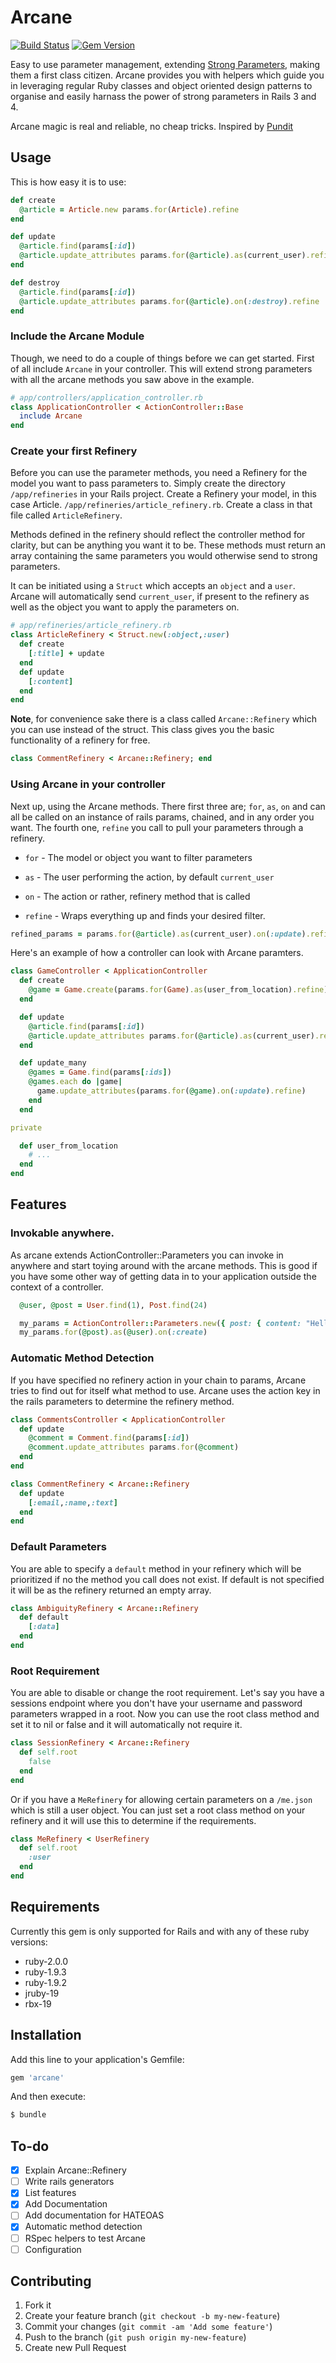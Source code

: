 # Arcane

[![Build Status](https://travis-ci.org/cloudsdaleapp/arcane.png?branch=master)](https://travis-ci.org/cloudsdaleapp/arcane)
[![Gem Version](https://badge.fury.io/rb/arcane.png)](http://badge.fury.io/rb/arcane)

Easy to use parameter management, extending [Strong Parameters](https://github.com/rails/strong_parameters),
making them a first class citizen. Arcane provides you with helpers which guide you in leveraging regular
Ruby classes and object oriented design patterns to organise and easily harnass the power of strong parameters
in Rails 3 and 4.

Arcane magic is real and reliable, no cheap tricks.
Inspired by [Pundit](https://github.com/elabs/pundit)

## Usage

This is how easy it is to use:

```ruby
def create
  @article = Article.new params.for(Article).refine
end

def update
  @article.find(params[:id])
  @article.update_attributes params.for(@article).as(current_user).refine
end

def destroy
  @article.find(params[:id])
  @article.update_attributes params.for(@article).on(:destroy).refine
end
```

### Include the Arcane Module

Though, we need to do a couple of things before we can get started. First of all include `Arcane` in your
controller. This will extend strong parameters with all the arcane methods you saw above in the example.

```ruby
# app/controllers/application_controller.rb
class ApplicationController < ActionController::Base
  include Arcane
end
```

### Create your first Refinery

Before you can use the parameter methods, you need a Refinery for the model you want to pass parameters to.
Simply create the directory `/app/refineries` in your Rails project. Create a Refinery your model, in this
case Article. `/app/refineries/article_refinery.rb`. Create a class in that file called `ArticleRefinery`.

Methods defined in the refinery should reflect the controller method for clarity, but can be anything you
want it to be. These methods must return an array containing the same parameters you would otherwise send
to strong parameters.

It can be initiated using a `Struct` which accepts an `object` and a `user`. Arcane will automatically send
`current_user`, if present to the refinery as well as the object you want to apply the parameters on.

```ruby
# app/refineries/article_refinery.rb
class ArticleRefinery < Struct.new(:object,:user)
  def create
    [:title] + update
  end
  def update
    [:content]
  end
end
```

**Note**, for convenience sake there is a class called `Arcane::Refinery` which you can use instead of
the struct. This class gives you the basic functionality of a refinery for free.

```ruby
class CommentRefinery < Arcane::Refinery; end
```

### Using Arcane in your controller

Next up, using the Arcane methods. There first three are; `for`, `as`, `on` and can all be called on
an instance of rails params, chained, and in any order you want. The fourth one, `refine` you call to
pull your parameters through a refinery.

* `for` - The model or object you want to filter parameters
* `as` - The user performing the action, by default `current_user`
* `on` - The action or rather, refinery method that is called

* `refine` - Wraps everything up and finds your desired filter.

```ruby
refined_params = params.for(@article).as(current_user).on(:update).refine
```

Here's an example of how a controller can look with Arcane paramters.

```ruby
class GameController < ApplicationController
  def create
    @game = Game.create(params.for(Game).as(user_from_location).refine)
  end

  def update
    @article.find(params[:id])
    @article.update_attributes params.for(@article).as(current_user).refine
  end

  def update_many
    @games = Game.find(params[:ids])
    @games.each do |game|
      game.update_attributes(params.for(@game).on(:update).refine)
    end
  end

private

  def user_from_location
    # ...
  end
end
```

## Features

### Invokable anywhere.
As arcane extends ActionController::Parameters you can invoke in anywhere and start toying around with
the arcane methods. This is good if you have some other way of getting data in to your application outside
the context of a controller.

```ruby
  @user, @post = User.find(1), Post.find(24)

  my_params = ActionController::Parameters.new({ post: { content: "Hello" } })
  my_params.for(@post).as(@user).on(:create)
```

### Automatic Method Detection
If you have specified no refinery action in your chain to params, Arcane tries to find out for itself
what method to use. Arcane uses the action key in the rails parameters to determine the refinery method.

```ruby
class CommentsController < ApplicationController
  def update
    @comment = Comment.find(params[:id])
    @comment.update_attributes params.for(@comment)
  end
end

class CommentRefinery < Arcane::Refinery
  def update
    [:email,:name,:text]
  end
end
```

### Default Parameters
You are able to specify a `default` method in your refinery which will be prioritized if no the method
you call does not exist. If default is not specified it will be as the refinery returned an empty array.

```ruby
class AmbiguityRefinery < Arcane::Refinery
  def default
    [:data]
  end
end
```

### Root Requirement
You are able to disable or change the root requirement. Let's say you have a sessions endpoint where
you don't have your username and password parameters wrapped in a root. Now you can use the root class
method and set it to nil or false and it will automatically not require it.

```ruby
class SessionRefinery < Arcane::Refinery
  def self.root
    false
  end
end
```

Or if you have a `MeRefinery` for allowing certain parameters on a `/me.json` which is still a user
object. You can just set a root class method on your refinery and it will use this to determine if
the requirements.

```ruby
class MeRefinery < UserRefinery
  def self.root
    :user
  end
end
```

## Requirements

Currently this gem is only supported for Rails and with any of these ruby versions:

* ruby-2.0.0
* ruby-1.9.3
* ruby-1.9.2
* jruby-19
* rbx-19

## Installation

Add this line to your application's Gemfile:

```ruby
gem 'arcane'
```

And then execute:

```bash
$ bundle
```

## To-do

- [X] Explain Arcane::Refinery
- [ ] Write rails generators
- [x] List features
- [x] Add Documentation
- [ ] Add documentation for HATEOAS
- [X] Automatic method detection
- [ ] RSpec helpers to test Arcane
- [ ] Configuration

## Contributing

1. Fork it
2. Create your feature branch (`git checkout -b my-new-feature`)
3. Commit your changes (`git commit -am 'Add some feature'`)
4. Push to the branch (`git push origin my-new-feature`)
5. Create new Pull Request

